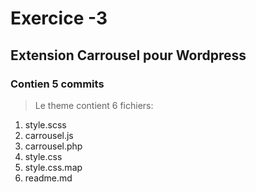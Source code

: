 # Exercice -3

## Extension Carrousel pour Wordpress

### Contien 5 commits

> Le theme contient 6 fichiers:

1. style.scss
2. carrousel.js
3. carrousel.php
4. style.css
5. style.css.map
6. readme.md
